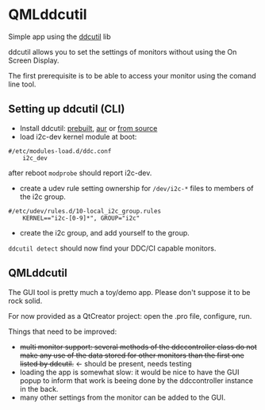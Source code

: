 # QMLddcutil
Simple app using the [ddcutil](http://www.ddcutil.com/) lib

ddcutil allows you to set the settings of monitors without using the On Screen Display.

The first prerequisite is to be able to access your monitor using the comand line tool.

## Setting up ddcutil (CLI)
* Install ddcutil: [prebuilt](http://www.ddcutil.com/#installing-ddcutil-from-prebuilt-packages), [aur](https://aur.archlinux.org/packages/ddcutil-git/) or [from source](http://www.ddcutil.com/building/)
* load i2c-dev kernel module at boot:
```
#/etc/modules-load.d/ddc.conf
    i2c_dev
```
after reboot `modprobe` should report i2c-dev.
* create a udev rule setting ownership for `/dev/i2c-*` files to members of the i2c group.
```
#/etc/udev/rules.d/10-local_i2c_group.rules
    KERNEL=="i2c-[0-9]*", GROUP="i2c"
```
* create the i2c group, and add yourself to the group.

`ddcutil detect` should now find your DDC/CI capable monitors.

## QMLddcutil
The GUI tool is pretty much a toy/demo app. Please don't suppose it to be rock solid.

For now provided as a QtCreator project: open the .pro file, configure, run.

Things that need to be improved:
* ~~multi monitor support: several methods of the ddccontroller class do not make any use of the data stored for other monitors than the first one listed by ddcutil.~~ <- should be present, needs testing
* loading the app is somewhat slow: it would be nice to have the GUI popup to inform that work is beeing done by the ddccontroller instance in the back.
* many other settings from the monitor can be added to the GUI.
